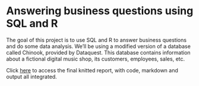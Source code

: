 # Answering business questions using SQL and R
The goal of this project is to use SQL and R to answer business questions and do some data analysis. We’ll be using a modified version of a database called Chinook, provided by Dataquest. This database contains information about a fictional digital music shop, its customers, employees, sales, etc. 

Click [here](SQL-business-questions.html) to access the final knitted report, with code, markdown and output all integrated.